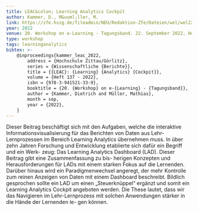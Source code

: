 ```yaml
---
title: LEAC&colon; Learning Analytics Cockpit
author: Kammer, D., M&uuml;ller, M.
link: https://zfe.hszg.de/fileadmin/NEU/Redaktion-Zfe/Dateien/wel/wel22/Tagungsband_WeL22.pdf
year: 2022
venue: 20. Workshop on e-Learning - Tagungsband. 22. September 2022, Hochschule Zittau/Görlitz. Wissenschaftliche Berichte, Heft 137 - 2022, ISBN&colon; 978-3-941521-33-9.
type: workshop
tags: learninganalytics
bibtex: >-
    @inproceedings{kammer_leac_2022,
        address = {Hochschule Zittau/Görlitz},
        series = {Wissenschaftliche {Berichte}},
        title = {{LEAC}: {Learning} {Analytics} {Cockpit}},
        volume = {Heft 137 - 2022},
        isbn = {978-3-941521-33-9},
        booktitle = {20. {Workshop} on e-{Learning} - {Tagungsband}},
        author = {Kammer, Dietrich and Müller, Mathias},
        month = sep,
        year = {2022},
    }
---
```

Dieser Beitrag beschäftigt sich mit den Aufgaben, welche die interaktive Informationsvisualisierung für das Berichten von Daten aus Lehr-Lernprozessen im Bereich Learning Analytics übernehmen muss. In über zehn Jahren Forschung und Entwicklung etablierte sich dafür ein Begriff und ein Werk- zeug: Das Learning Analytics Dashboard (LAD). Dieser Beitrag gibt eine Zusammenfassung zu bis- herigen Konzepten und Herausforderungen für LADs mit einem starken Fokus auf die Lernenden. Darüber hinaus wird ein Paradigmenwechsel angeregt, der mehr Kontrolle zum reinen Anzeigen von Daten mit einem Dashboard beschreibt. Bildlich gesprochen sollte ein LAD um einen „Steuerknüppel“ ergänzt und somit ein Learning Analytics Cockpit angeboten werden. Die These lautet, dass wir das Navigieren im Lehr-Lernprozess mit solchen Anwendungen stärker in die Hände der Lernenden le- gen können.